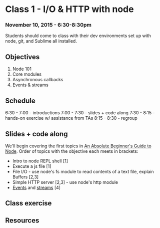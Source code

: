 # Class 1 - I/O & HTTP with node
### November 10, 2015 - 6:30-8:30pm

Students should come to class with their dev environments set up with node, git, and Sublime all installed.

## Objectives
  1. Node 101
  2. Core modules
  3. Asynchronous callbacks
  4. Events & streams

## Schedule
  6:30 - 7:00 - introductions
  7:00 - 7:30 - slides + code along
  7:30 - 8:15 - hands-on exercise w/ assistance from TAs
  8:15 - 8:30 - regroup

## Slides + code along
We'll begin covering the first topics in [An Absolute Beginner's Guide to Node](http://blog.modulus.io/absolute-beginners-guide-to-nodejs). Order of topics with the objective each meets in brackets:
  - Intro to node REPL shell [1]
  - Execute a js file [1]
  - File I/O - use node's fs module to read contents of a text file, explain Buffers [2,3]
  - Simple HTTP server [2,3] - use node's http module
  - [Events](https://github.com/maxogden/art-of-node#events) and [streams](https://github.com/substack/stream-handbook#introduction) [4]

## Class exercise


## Resources